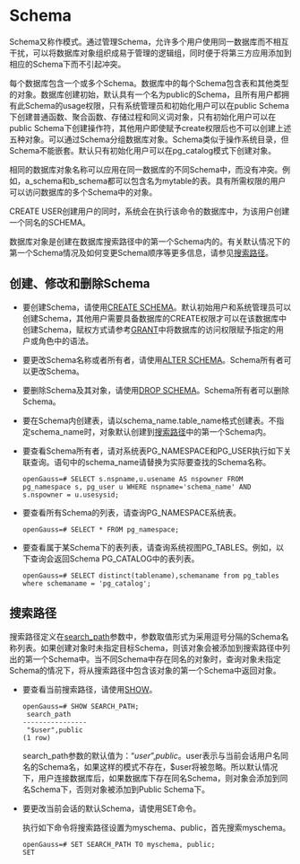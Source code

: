 # Schema

Schema又称作模式。通过管理Schema，允许多个用户使用同一数据库而不相互干扰，可以将数据库对象组织成易于管理的逻辑组，同时便于将第三方应用添加到相应的Schema下而不引起冲突。

每个数据库包含一个或多个Schema。数据库中的每个Schema包含表和其他类型的对象。数据库创建初始，默认具有一个名为public的Schema，且所有用户都拥有此Schema的usage权限，只有系统管理员和初始化用户可以在public Schema下创建普通函数、聚合函数、存储过程和同义词对象，只有初始化用户可以在public Schema下创建操作符，其他用户即使赋予create权限后也不可以创建上述五种对象。可以通过Schema分组数据库对象。Schema类似于操作系统目录，但Schema不能嵌套。默认只有初始化用户可以在pg_catalog模式下创建对象。

相同的数据库对象名称可以应用在同一数据库的不同Schema中，而没有冲突。例如，a\_schema和b\_schema都可以包含名为mytable的表。具有所需权限的用户可以访问数据库的多个Schema中的对象。

CREATE USER创建用户的同时，系统会在执行该命令的数据库中，为该用户创建一个同名的SCHEMA。

数据库对象是创建在数据库搜索路径中的第一个Schema内的。有关默认情况下的第一个Schema情况及如何变更Schema顺序等更多信息，请参见[搜索路径](#zh-cn_topic_0283137084_zh-cn_topic_0237121104_zh-cn_topic_0156599225_section03655314403)。

## 创建、修改和删除Schema<a name="zh-cn_topic_0283137084_zh-cn_topic_0237121104_zh-cn_topic_0156599225_section0594124724510"></a>

-   要创建Schema，请使用[CREATE SCHEMA](../SQLReference/CREATE-SCHEMA.md)。默认初始用户和系统管理员可以创建Schema，其他用户需要具备数据库的CREATE权限才可以在该数据库中创建Schema，赋权方式请参考[GRANT](../SQLReference/GRANT.md)中将数据库的访问权限赋予指定的用户或角色中的语法。
-   要更改Schema名称或者所有者，请使用[ALTER SCHEMA](../SQLReference/ALTER-SCHEMA.md)。Schema所有者可以更改Schema。
-   要删除Schema及其对象，请使用[DROP SCHEMA](../SQLReference/DROP-SCHEMA.md)。Schema所有者可以删除Schema。
-   要在Schema内创建表，请以schema\_name.table\_name格式创建表。不指定schema\_name时，对象默认创建到[搜索路径](#zh-cn_topic_0283137084_zh-cn_topic_0237121104_zh-cn_topic_0156599225_section03655314403)中的第一个Schema内。
-   要查看Schema所有者，请对系统表PG\_NAMESPACE和PG\_USER执行如下关联查询。语句中的schema\_name请替换为实际要查找的Schema名称。

    ```
    openGauss=# SELECT s.nspname,u.usename AS nspowner FROM pg_namespace s, pg_user u WHERE nspname='schema_name' AND s.nspowner = u.usesysid;
    ```

-   要查看所有Schema的列表，请查询PG\_NAMESPACE系统表。

    ```
    openGauss=# SELECT * FROM pg_namespace;
    ```

-   要查看属于某Schema下的表列表，请查询系统视图PG\_TABLES。例如，以下查询会返回Schema PG\_CATALOG中的表列表。

    ```
    openGauss=# SELECT distinct(tablename),schemaname from pg_tables where schemaname = 'pg_catalog';
    ```


## 搜索路径<a name="zh-cn_topic_0283137084_zh-cn_topic_0237121104_zh-cn_topic_0156599225_section03655314403"></a>

搜索路径定义在[search\_path](../DatabaseReference/语句行为.md#zh-cn_topic_0237124732_zh-cn_topic_0059779117_s304b0a206e2e4ca782210ffb66cbc4b0)参数中，参数取值形式为采用逗号分隔的Schema名称列表。如果创建对象时未指定目标Schema，则该对象会被添加到搜索路径中列出的第一个Schema中。当不同Schema中存在同名的对象时，查询对象未指定Schema的情况下，将从搜索路径中包含该对象的第一个Schema中返回对象。

-   要查看当前搜索路径，请使用[SHOW](../SQLReference/SHOW.md)。

    ```
    openGauss=# SHOW SEARCH_PATH;
     search_path
    ----------------
     "$user",public
    (1 row)
    ```

    search\_path参数的默认值为：“$user”,public。$user表示与当前会话用户名同名的Schema名，如果这样的模式不存在，$user将被忽略。所以默认情况下，用户连接数据库后，如果数据库下存在同名Schema，则对象会添加到同名Schema下，否则对象被添加到Public Schema下。

-   要更改当前会话的默认Schema，请使用SET命令。

    执行如下命令将搜索路径设置为myschema、public，首先搜索myschema。

    ```
    openGauss=# SET SEARCH_PATH TO myschema, public;
    SET
    ```


